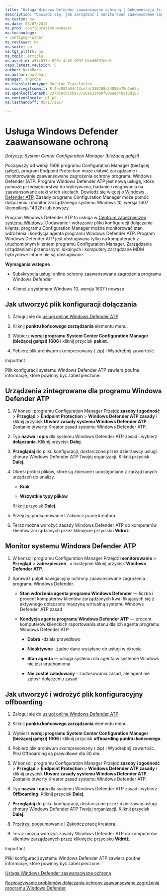 ```yaml
---
title: "Usługa Windows Defender zaawansowane ochroną | Dokumentacja firmy Microsoft"
description: "Dowiedz się, jak zarządzać i monitorować zaawansowane zagrożenia ochrony programu Windows Defender, Nowa usługa, która pomaga przedsiębiorstw odpowiadanie na ataki zaawansowane."
ms.custom: na
ms.date: 03/07/2017
ms.prod: configuration-manager
ms.technology:
- configmgr-other
ms.reviewer: na
ms.suite: na
ms.tgt_pltfrm: na
ms.topic: article
ms.assetid: a5fc033e-828e-4e45-9097-bbbd0697ebdf
caps.latest.revision: 5
author: NathBarn
ms.author: nathbarn
manager: angrobe
ms.translationtype: Machine Translation
ms.sourcegitcommit: 8f4ec982a54cf3cefef310268a54850e70e2e63a
ms.openlocfilehash: 237dc9cbccb973720a633490f096aed4bc16d183
ms.contentlocale: pl-pl
ms.lasthandoff: 05/17/2017

---
```

# <a name="windows-defender-advanced-threat-protection"></a>Usługa Windows Defender zaawansowane ochroną

*Dotyczy: System Center Configuration Manager (bieżącej gałęzi)*

Począwszy od wersji 1606 programu Configuration Manager (bieżącej gałęzi), program Endpoint Protection może ułatwić zarządzanie i monitorowanie zaawansowane zagrożenia ochrony programu Windows Defender (ATP. Program Windows Defender ATP jest nową usługę, która pomoże przedsiębiorstwa do wykrywania, badanie i reagowania na zaawansowane ataki w ich sieciach.  Dowiedz się więcej o [Windows Defender ATP](http://aka.ms/technet-wdatp). Zasady programu Configuration Manager może pomóc dołączeniu i monitor zarządzanego systemu Windows 10, wersja 1607 (kompilacja 14328) lub nowszy.

Program Windows Defender ATP to usługa w [Centrum zabezpieczeń systemu Windows](https://securitycenter.windows.com). Dodawanie i wdrażanie pliku konfiguracji dołączania klienta, programu Configuration Manager można monitorować stan wdrożenia i kondycja agenta programu Windows Defender ATP. Program Windows Defender ATP jest obsługiwana tylko na komputerach z uruchomionym klientem programu Configuration Manager. Zarządzanie urządzeniami przenośnymi lokalnych i komputery zarządzane MDM hybrydowe Intune nie są obsługiwane.

 **Wymagania wstępne**  

-   Subskrypcja usługi online ochrony zaawansowane zagrożenia programu Windows Defender  

-   Klienci z systemem Windows 10, wersja 1607 i nowsze  

## <a name="how-to-create-an-onboarding-configuration-file"></a>Jak utworzyć plik konfiguracji dołączania  

 1.  Zaloguj się do [usługi online Windows Defender ATP](https://securitycenter.windows.com/)   

 2.  Kliknij **punktu końcowego zarządzania** elementu menu.  

 3.  Wybierz **wersji programu System Center Configuration Manager (bieżącej gałęzi) 1606** i kliknij przycisk **pakiet**.  

 4.  Pobierz plik archiwum skompresowany (.zip) i Wyodrębnij zawartość.

> [!IMPORTANT]
> Plik konfiguracji systemu Windows Defender ATP zawiera poufne informacje, które powinny być zabezpieczone.

## <a name="onboard-devices-for-windows-defender-atp"></a>Urządzenia zintegrowane dla programu Windows Defender ATP  

1.  W konsoli programu Configuration Manager Przejdź **zasoby i zgodność** > **Przegląd** > **Endpoint Protection** > **Windows Defender ATP zasady** i kliknij przycisk **Utwórz zasady systemu Windows Defender ATP**. Zostanie otwarty Kreator zasad systemu Windows Defender ATP.  

2.  Typ **nazwa** i **opis** dla systemu Windows Defender ATP zasad i wybierz **dołączania**. Kliknij przycisk **Dalej**.  

3.  **Przeglądaj** do pliku konfiguracji, dostarczone przez dzierżawcy usługi chmury Windows Defender ATP Twojej organizacji. Kliknij przycisk **Dalej**.  

4.  Określ próbki plików, które są zbierane i udostępniane z zarządzanych urządzeń do analizy.  

    -   **Brak**   

    -   **Wszystkie typy plików**  

     Kliknij przycisk **Dalej**.  

5.  Przejrzyj podsumowanie i Zakończ pracę kreatora.  

6.  Teraz można wdrożyć zasady Windows Defender ATP do komputerów klientów zarządzanych przez kliknięcie przycisku **Wdróż**.  

## <a name="monitor-windows-defender-atp"></a>Monitor systemu Windows Defender ATP  

1.  W konsoli programu Configuration Manager Przejdź **monitorowanie** > **Przegląd** > **zabezpieczeń** , a następnie kliknij przycisk **Windows Defender ATP**.  

2.  Sprawdź pulpit nawigacyjny ochrony zaawansowane zagrożenia programu Windows Defender.  

    -   **Stan wdrożenia agenta programu Windows Defender** — liczba i procent komputerów klientów zarządzanych kwalifikujących się z aktywnego dołączono maszynę wirtualną systemu Windows Defender ATP zasad  

    -   **Kondycja agenta programu Windows Defender ATP** — procent komputerów klienckich raportowania stanu dla ich agenta programu Windows Defender ATP  

        -   **Dobra** -działa prawidłowo  

        -   **Nieaktywne** -żadne dane wysyłane do usługi w okresie  

        -   **Stan agenta** — usługa systemu dla agenta w systemie Windows nie jest uruchomiona  

        -   **Nie został załadowany** - zastosowania zasad, ale agent nie zgłosił dołączeniu zasad  


## <a name="how-to-create-and-deploy-an-offboarding-configuration-file"></a>Jak utworzyć i wdrożyć plik konfiguracyjny offboarding  

1.  Zaloguj się do [usługi online Windows Defender ATP](https://securitycenter.windows.com/)   

2.  Kliknij **punktu końcowego zarządzania** elementu menu.  

3.  Wybierz **wersji programu System Center Configuration Manager (bieżącej gałęzi) 1606** i kliknij przycisk **offboarding punktu końcowego**.  

4.  Pobierz plik archiwum skompresowany (.zip) i Wyodrębnij zawartość. Pliki Offboarding są prawidłowe dla 30 dni.

5.  W konsoli programu Configuration Manager Przejdź **zasoby i zgodność** > **Przegląd** > **Endpoint Protection** > **Windows Defender ATP zasady** i kliknij przycisk **Utwórz zasady systemu Windows Defender ATP**. Zostanie otwarty Kreator zasad systemu Windows Defender ATP.  

6.  Typ **nazwa** i **opis** dla systemu Windows Defender ATP zasad i wybierz **Offboarding**. Kliknij przycisk **Dalej**.  

7.  **Przeglądaj** do pliku konfiguracji, dostarczone przez dzierżawcy usługi chmury Windows Defender ATP Twojej organizacji. Kliknij przycisk **Dalej**.  

8.  Przejrzyj podsumowanie i Zakończ pracę kreatora.  

9.  Teraz można wdrożyć zasady Windows Defender ATP do komputerów klientów zarządzanych przez kliknięcie przycisku **Wdróż**.  

> [!IMPORTANT]
> Pliki konfiguracji systemu Windows Defender ATP zawiera poufne informacje, które powinny być zabezpieczone.

[Usługa Windows Defender zaawansowane ochroną](https://technet.microsoft.com/itpro/windows/keep-secure/windows-defender-advanced-threat-protection)

[Rozwiązywanie problemów dołączania ochrony zaawansowane zagrożenia programu Windows Defender](https://technet.microsoft.com/itpro/windows/keep-secure/troubleshoot-onboarding-windows-defender-advanced-threat-protection)

